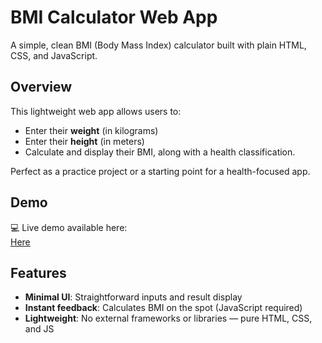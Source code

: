 # BMI Calculator Web App

A simple, clean BMI (Body Mass Index) calculator built with plain HTML, CSS, and JavaScript.

## Overview

This lightweight web app allows users to:
- Enter their **weight** (in kilograms)  
- Enter their **height** (in meters)  
- Calculate and display their BMI, along with a health classification.

Perfect as a practice project or a starting point for a health-focused app.

## Demo

💻 Live demo available here:  
[Here](bassam-radwan.github.io/bmi/)

## Features

- **Minimal UI**: Straightforward inputs and result display  
- **Instant feedback**: Calculates BMI on the spot (JavaScript required)  
- **Lightweight**: No external frameworks or libraries — pure HTML, CSS, and JS
